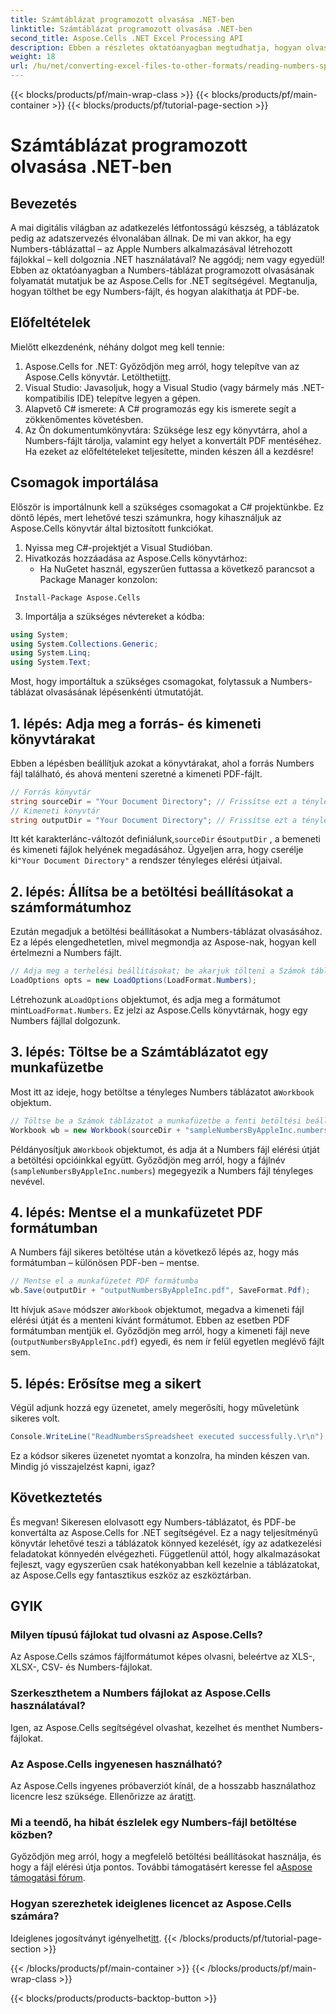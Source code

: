 ```yaml
---
title: Számtáblázat programozott olvasása .NET-ben
linktitle: Számtáblázat programozott olvasása .NET-ben
second_title: Aspose.Cells .NET Excel Processing API
description: Ebben a részletes oktatóanyagban megtudhatja, hogyan olvassa el a Numbers-táblázatokat, és hogyan konvertálja azokat PDF-be az Aspose.Cells for .NET segítségével.
weight: 18
url: /hu/net/converting-excel-files-to-other-formats/reading-numbers-spreadsheet/
---
```


{{< blocks/products/pf/main-wrap-class >}}
{{< blocks/products/pf/main-container >}}
{{< blocks/products/pf/tutorial-page-section >}}

# Számtáblázat programozott olvasása .NET-ben

## Bevezetés
A mai digitális világban az adatkezelés létfontosságú készség, a táblázatok pedig az adatszervezés élvonalában állnak. De mi van akkor, ha egy Numbers-táblázattal – az Apple Numbers alkalmazásával létrehozott fájlokkal – kell dolgoznia .NET használatával? Ne aggódj; nem vagy egyedül! Ebben az oktatóanyagban a Numbers-táblázat programozott olvasásának folyamatát mutatjuk be az Aspose.Cells for .NET segítségével. Megtanulja, hogyan tölthet be egy Numbers-fájlt, és hogyan alakíthatja át PDF-be.
## Előfeltételek
Mielőtt elkezdenénk, néhány dolgot meg kell tennie:
1. Aspose.Cells for .NET: Győződjön meg arról, hogy telepítve van az Aspose.Cells könyvtár. Letöltheti[itt](https://releases.aspose.com/cells/net/).
2. Visual Studio: Javasoljuk, hogy a Visual Studio (vagy bármely más .NET-kompatibilis IDE) telepítve legyen a gépen.
3. Alapvető C# ismerete: A C# programozás egy kis ismerete segít a zökkenőmentes követésben.
4. Az Ön dokumentumkönyvtára: Szüksége lesz egy könyvtárra, ahol a Numbers-fájlt tárolja, valamint egy helyet a konvertált PDF mentéséhez.
Ha ezeket az előfeltételeket teljesítette, minden készen áll a kezdésre!
## Csomagok importálása
Először is importálnunk kell a szükséges csomagokat a C# projektünkbe. Ez döntő lépés, mert lehetővé teszi számunkra, hogy kihasználjuk az Aspose.Cells könyvtár által biztosított funkciókat.
1. Nyissa meg C#-projektjét a Visual Studióban.
2. Hivatkozás hozzáadása az Aspose.Cells könyvtárhoz:
   - Ha NuGetet használ, egyszerűen futtassa a következő parancsot a Package Manager konzolon:
```
 Install-Package Aspose.Cells
 ```
3. Importálja a szükséges névtereket a kódba:
```csharp
using System;
using System.Collections.Generic;
using System.Linq;
using System.Text;
```
Most, hogy importáltuk a szükséges csomagokat, folytassuk a Numbers-táblázat olvasásának lépésenkénti útmutatóját.
## 1. lépés: Adja meg a forrás- és kimeneti könyvtárakat
Ebben a lépésben beállítjuk azokat a könyvtárakat, ahol a forrás Numbers fájl található, és ahová menteni szeretné a kimeneti PDF-fájlt.
```csharp
// Forrás könyvtár
string sourceDir = "Your Document Directory"; // Frissítse ezt a tényleges könyvtárra
// Kimeneti könyvtár
string outputDir = "Your Document Directory"; // Frissítse ezt a tényleges könyvtárra
```
 Itt két karakterlánc-változót definiálunk,`sourceDir` és`outputDir` , a bemeneti és kimeneti fájlok helyének megadásához. Ügyeljen arra, hogy cserélje ki`"Your Document Directory"` a rendszer tényleges elérési útjaival.
## 2. lépés: Állítsa be a betöltési beállításokat a számformátumhoz
Ezután megadjuk a betöltési beállításokat a Numbers-táblázat olvasásához. Ez a lépés elengedhetetlen, mivel megmondja az Aspose-nak, hogyan kell értelmezni a Numbers fájlt.
```csharp
// Adja meg a terhelési beállításokat; be akarjuk tölteni a Számok táblázatot
LoadOptions opts = new LoadOptions(LoadFormat.Numbers);
```
 Létrehozunk a`LoadOptions` objektumot, és adja meg a formátumot mint`LoadFormat.Numbers`. Ez jelzi az Aspose.Cells könyvtárnak, hogy egy Numbers fájllal dolgozunk. 
## 3. lépés: Töltse be a Számtáblázatot egy munkafüzetbe
Most itt az ideje, hogy betöltse a tényleges Numbers táblázatot a`Workbook` objektum.
```csharp
// Töltse be a Számok táblázatot a munkafüzetbe a fenti betöltési beállításokkal
Workbook wb = new Workbook(sourceDir + "sampleNumbersByAppleInc.numbers", opts);
```
 Példányosítjuk a`Workbook` objektumot, és adja át a Numbers fájl elérési útját a betöltési opcióinkkal együtt. Győződjön meg arról, hogy a fájlnév (`sampleNumbersByAppleInc.numbers`) megegyezik a Numbers fájl tényleges nevével.
## 4. lépés: Mentse el a munkafüzetet PDF formátumban
A Numbers fájl sikeres betöltése után a következő lépés az, hogy más formátumban – különösen PDF-ben – mentse.
```csharp
// Mentse el a munkafüzetet PDF formátumba
wb.Save(outputDir + "outputNumbersByAppleInc.pdf", SaveFormat.Pdf);
```
 Itt hívjuk a`Save` módszer a`Workbook` objektumot, megadva a kimeneti fájl elérési útját és a menteni kívánt formátumot. Ebben az esetben PDF formátumban mentjük el. Győződjön meg arról, hogy a kimeneti fájl neve (`outputNumbersByAppleInc.pdf`) egyedi, és nem ír felül egyetlen meglévő fájlt sem.
## 5. lépés: Erősítse meg a sikert
Végül adjunk hozzá egy üzenetet, amely megerősíti, hogy műveletünk sikeres volt.
```csharp
Console.WriteLine("ReadNumbersSpreadsheet executed successfully.\r\n");
```
Ez a kódsor sikeres üzenetet nyomtat a konzolra, ha minden készen van. Mindig jó visszajelzést kapni, igaz?
## Következtetés
És megvan! Sikeresen elolvasott egy Numbers-táblázatot, és PDF-be konvertálta az Aspose.Cells for .NET segítségével. Ez a nagy teljesítményű könyvtár lehetővé teszi a táblázatok könnyed kezelését, így az adatkezelési feladatokat könnyedén elvégezheti. Függetlenül attól, hogy alkalmazásokat fejleszt, vagy egyszerűen csak hatékonyabban kell kezelnie a táblázatokat, az Aspose.Cells egy fantasztikus eszköz az eszköztárban.
## GYIK
### Milyen típusú fájlokat tud olvasni az Aspose.Cells?  
Az Aspose.Cells számos fájlformátumot képes olvasni, beleértve az XLS-, XLSX-, CSV- és Numbers-fájlokat. 
### Szerkeszthetem a Numbers fájlokat az Aspose.Cells használatával?  
Igen, az Aspose.Cells segítségével olvashat, kezelhet és menthet Numbers-fájlokat.
### Az Aspose.Cells ingyenesen használható?  
 Az Aspose.Cells ingyenes próbaverziót kínál, de a hosszabb használathoz licencre lesz szüksége. Ellenőrizze az árat[itt](https://purchase.aspose.com/buy).
### Mi a teendő, ha hibát észlelek egy Numbers-fájl betöltése közben?  
 Győződjön meg arról, hogy a megfelelő betöltési beállításokat használja, és hogy a fájl elérési útja pontos. További támogatásért keresse fel a[Aspose támogatási fórum](https://forum.aspose.com/c/cells/9).
### Hogyan szerezhetek ideiglenes licencet az Aspose.Cells számára?  
 Ideiglenes jogosítványt igényelhet[itt](https://purchase.aspose.com/temporary-license/).
{{< /blocks/products/pf/tutorial-page-section >}}

{{< /blocks/products/pf/main-container >}}
{{< /blocks/products/pf/main-wrap-class >}}

{{< blocks/products/products-backtop-button >}}
